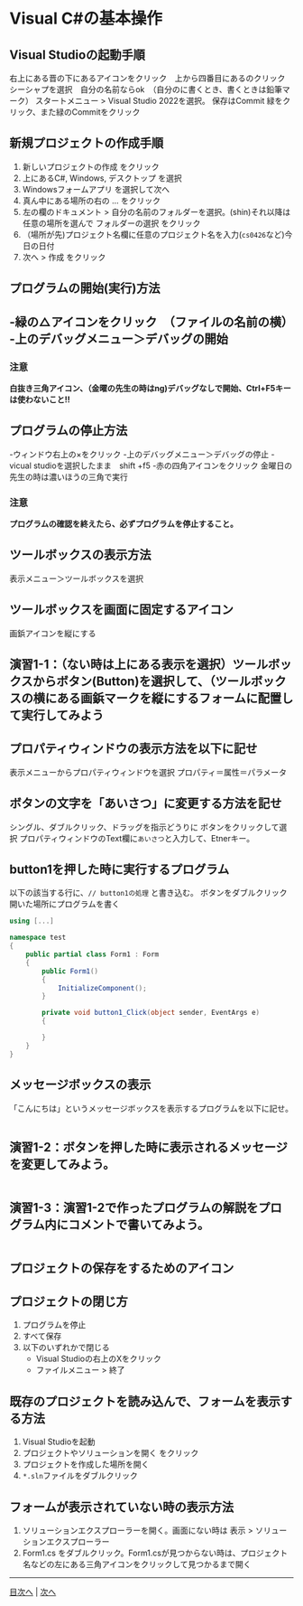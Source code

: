 # Visual C#の基本操作
## Visual Studioの起動手順
右上にある晋の下にあるアイコンをクリック　上から四番目にあるのクリック　シーシャプを選択　自分の名前ならok　（自分のに書くとき、書くときは鉛筆マーク）
スタートメニュー > Visual Studio 2022を選択。
保存はCommit 緑をクリック、また緑のCommitをクリック
## 新規プロジェクトの作成手順
1. 新しいプロジェクトの作成 をクリック
2. 上にあるC#, Windows, デスクトップ を選択
3. Windowsフォームアプリ を選択して次へ
4. 真ん中にある場所の右の ... をクリック
5. 左の欄のドキュメント > 自分の名前のフォルダーを選択。(shin)それ以降は任意の場所を選んで フォルダーの選択 をクリック
6. （場所が先)プロジェクト名欄に任意のプロジェクト名を入力(`cs0426`など)今日の日付
7. 次へ > 作成 をクリック


## プログラムの開始(実行)方法
-緑の△アイコンをクリック　（ファイルの名前の横）
-上のデバッグメニュー＞デバッグの開始
-

### 注意

**白抜き三角アイコン、（金曜の先生の時はng)デバッグなしで開始、Ctrl+F5キーは使わないこと!!**

## プログラムの停止方法
-ウィンドウ右上の×をクリック
-上のデバッグメニュー＞デバッグの停止
-vicual studioを選択したまま　shift +f5
-赤の四角アイコンをクリック
金曜日の先生の時は濃いほうの三角で実行
### 注意

**プログラムの確認を終えたら、必ずプログラムを停止すること。**

## ツールボックスの表示方法

表示メニュー＞ツールボックスを選択

## ツールボックスを画面に固定するアイコン

画鋲アイコンを縦にする　

## 演習1-1：（ない時は上にある表示を選択）ツールボックスからボタン(Button)を選択して、（ツールボックスの横にある画鋲マークを縦にするフォームに配置して実行してみよう



## プロパティウィンドウの表示方法を以下に記せ

表示メニューからプロパティウィンドウを選択
プロパティ＝属性＝パラメータ
## ボタンの文字を「あいさつ」に変更する方法を記せ

シングル、ダブルクリック、ドラッグを指示どうりに
ボタンをクリックして選択
プロパティウィンドウのText欄に`あいさつ`と入力して、Etnerキー。
## button1を押した時に実行するプログラム
以下の該当する行に、`// button1の処理` と書き込む。
ボタンをダブルクリック
開いた場所にプログラムを書く
```cs
using [...]

namespace test
{
    public partial class Form1 : Form
    {
        public Form1()
        {
            InitializeComponent();
        }

        private void button1_Click(object sender, EventArgs e)
        {

        }
    }
}
```

## メッセージボックスの表示
「こんにちは」というメッセージボックスを表示するプログラムを以下に記せ。

```cs

```

## 演習1-2：ボタンを押した時に表示されるメッセージを変更してみよう。

```cs

```

## 演習1-3：演習1-2で作ったプログラムの解説をプログラム内にコメントで書いてみよう。

```cs

```

## プロジェクトの保存をするためのアイコン



## プロジェクトの閉じ方

1. プログラムを停止
2. すべて保存
3. 以下のいずれかで閉じる
   - Visual Studioの右上のXをクリック
   - ファイルメニュー > 終了


## 既存のプロジェクトを読み込んで、フォームを表示する方法

1. Visual Studioを起動
2. プロジェクトやソリューションを開く をクリック
3. プロジェクトを作成した場所を開く
4. `*.sln`ファイルをダブルクリック

## フォームが表示されていない時の表示方法

1. ソリューションエクスプローラーを開く。画面にない時は 表示 > ソリューションエクスプローラー
2. Form1.cs をダブルクリック。Form1.csが見つからない時は、プロジェクト名などの左にある三角アイコンをクリックして見つかるまで開く


---

[目次へ](README.md#%E7%9B%AE%E6%AC%A1) | [次へ](README.md#%E3%83%97%E3%83%AD%E3%82%B0%E3%83%A9%E3%83%9F%E3%83%B3%E3%82%B0%E3%81%AE%E8%82%9D)
